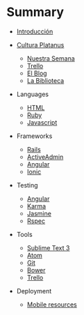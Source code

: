 # Summary

* [Introducción](INTRO.md)
* [Cultura Platanus](cultura/README.md)
  * [Nuestra Semana](cultura/week.md)
  * [Trello](cultura/trello.md)
  * [El Blog](cultura/blog.md)
  * [La Biblioteca](cultura/library.md)

* Languages
  * [HTML](code/html.md)
  * [Ruby](code/ruby.md)
  * [Javascript](code/javascript.md)

* Frameworks
  * [Rails](code/rails.md)
  * [ActiveAdmin](code/activeadmin.md)
  * [Angular](code/angular.md)
  * [Ionic](code/ionic.md)

* Testing
  * [Angular](testing/angular.md)
  * [Karma](testing/karma.md)
  * [Jasmine](testing/jasmine.md)
  * [Rspec](testing/rspec.md)

* Tools
  * [Sublime Text 3](tools/sublime.md)
  * [Atom](tools/atom.md)
  * [Git](tools/git.md)
  * [Bower](tools/bower.md)
  * [Trello](tools/trello.md)

* Deployment
  * [Mobile resources](deployment/mobile-resources.md)
